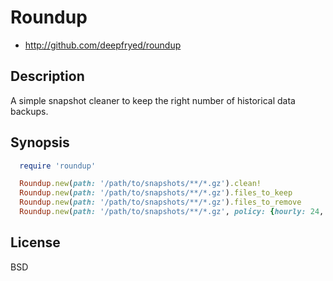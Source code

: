 # Roundup

* http://github.com/deepfryed/roundup

## Description

A simple snapshot cleaner to keep the right number of historical data backups.

## Synopsis

```ruby
  require 'roundup'

  Roundup.new(path: '/path/to/snapshots/**/*.gz').clean!
  Roundup.new(path: '/path/to/snapshots/**/*.gz').files_to_keep
  Roundup.new(path: '/path/to/snapshots/**/*.gz').files_to_remove
  Roundup.new(path: '/path/to/snapshots/**/*.gz', policy: {hourly: 24, daily: 30, monthly: 12}).clean!
```

## License

BSD
